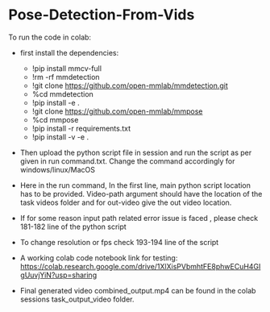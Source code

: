 # Pose-Detection-From-Vids
To run the code in colab:
- first install the dependencies: 
    - !pip install mmcv-full
    - !rm -rf mmdetection
    - !git clone https://github.com/open-mmlab/mmdetection.git
    - %cd mmdetection
    - !pip install -e .
    - !git clone https://github.com/open-mmlab/mmpose
    - %cd mmpose
    - !pip install -r requirements.txt
    - !pip install -v -e .

- Then upload the python script file in session and run the script as per given in run command.txt. Change the command accordingly for windows/linux/MacOS
    
- Here in the run command, In the first line, main python script location has to be provided. Video-path argument should have the location of the task videos folder and for out-video give the out video location.
- If for some reason input path related error issue is faced , please check 181-182 line of the python script
- To change resolution or fps check 193-194 line of the script
- A working colab code notebook link for testing: https://colab.research.google.com/drive/1XlXisPVbmhtFE8phwECuH4GIgUuvjYiN?usp=sharing
- Final generated video combined_output.mp4 can be found in the colab sessions task_output_video folder. 
